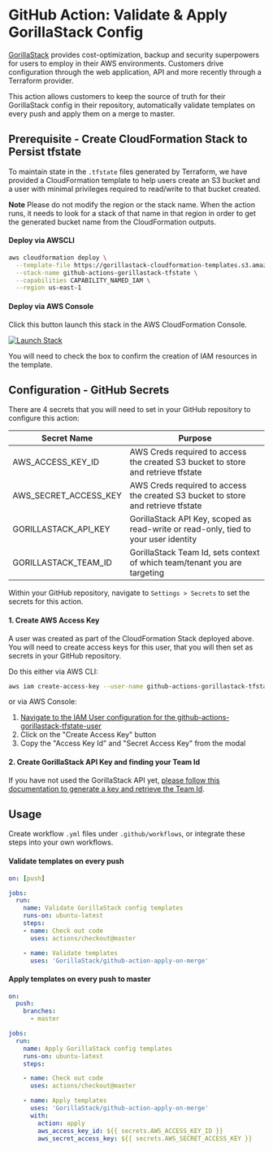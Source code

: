 # GitHub Action: Validate & Apply GorillaStack Config

[GorillaStack](https://www.gorillastack.com) provides cost-optimization, backup and security superpowers for users to employ in their AWS environments. Customers drive configuration through the web application, API and more recently through a Terraform provider.

This action allows customers to keep the source of truth for their GorillaStack config in their repository, automatically validate templates on every push and apply them on a merge to master.

## Prerequisite - Create CloudFormation Stack to Persist tfstate

To maintain state in the `.tfstate` files generated by Terraform, we have provided a CloudFormation template to help users create an S3 bucket and a user with minimal privileges required to read/write to that bucket created.

**Note** Please do not modify the region or the stack name. When the action runs, it needs to look for a stack of that name in that region in order to get the generated bucket name from the CloudFormation outputs.

#### Deploy via AWSCLI

```bash
aws cloudformation deploy \
  --template-file https://gorillastack-cloudformation-templates.s3.amazonaws.com/github-action-bucket-template.yml \
  --stack-name github-actions-gorillastack-tfstate \
  --capabilities CAPABILITY_NAMED_IAM \
  --region us-east-1
```

#### Deploy via AWS Console

Click this button launch this stack in the AWS CloudFormation Console.

[![Launch Stack](https://cdn.rawgit.com/buildkite/cloudformation-launch-stack-button-svg/master/launch-stack.svg)](https://console.aws.amazon.com/cloudformation/home?region=us-east-1#/stacks/quickcreate?stackName=github-actions-gorillastack-tfstate&templateUrl=https%3A%2F%2Fgorillastack-cloudformation-templates.s3.amazonaws.com%2Fgithub-action-bucket-template.yml)

You will need to check the box to confirm the creation of IAM resources in the template.


## Configuration - GitHub Secrets

There are 4 secrets that you will need to set in your GitHub repository to configure this action:

Secret Name | Purpose
------------ | -------------
AWS_ACCESS_KEY_ID | AWS Creds required to access the created S3 bucket to store and retrieve tfstate
AWS_SECRET_ACCESS_KEY | AWS Creds required to access the created S3 bucket to store and retrieve tfstate
GORILLASTACK_API_KEY | GorillaStack API Key, scoped as read-write or read-only, tied to your user identity
GORILLASTACK_TEAM_ID | GorillaStack Team Id, sets context of which team/tenant you are targeting

Within your GitHub repository, navigate to `Settings > Secrets` to set the secrets for this action.


#### 1. Create AWS Access Key

A user was created as part of the CloudFormation Stack deployed above. You will need to create access keys for this user, that you will then set as secrets in your GitHub repository.

Do this either via AWS CLI:

```bash
aws iam create-access-key --user-name github-actions-gorillastack-tfstate-user
```

or via AWS Console:

1. [Navigate to the IAM User configuration for the github-actions-gorillastack-tfstate-user](https://console.aws.amazon.com/iam/home?#/users/github-actions-gorillastack-tfstate-user?section=security_credentials)
1. Click on the "Create Access Key" button
1. Copy the "Access Key Id" and "Secret Access Key" from the modal


#### 2. Create GorillaStack API Key and finding your Team Id

If you have not used the GorillaStack API yet, [please follow this documentation to generate a key and retrieve the Team Id](https://docs.gorillastack.com/docs/reference/api/overview).


## Usage

Create workflow `.yml` files under `.github/workflows`, or integrate these steps into your own workflows.

#### Validate templates on every push

```yaml
on: [push]

jobs:
  run:
    name: Validate GorillaStack config templates
    runs-on: ubuntu-latest
    steps:
    - name: Check out code
      uses: actions/checkout@master

    - name: Validate templates
      uses: 'GorillaStack/github-action-apply-on-merge'
```

#### Apply templates on every push to master

```yaml
on:
  push:
    branches:
      - master

jobs:
  run:
    name: Apply GorillaStack config templates
    runs-on: ubuntu-latest
    steps:

    - name: Check out code
      uses: actions/checkout@master

    - name: Apply templates
      uses: 'GorillaStack/github-action-apply-on-merge'
      with:
        action: apply
        aws_access_key_id: ${{ secrets.AWS_ACCESS_KEY_ID }}
        aws_secret_access_key: ${{ secrets.AWS_SECRET_ACCESS_KEY }}
```
